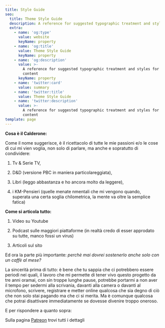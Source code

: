 ```yaml
---
title: Style Guide
seo:
  title: Theme Style Guide
  description: A reference for suggested typographic treatment and styles for your content
  extra:
    - name: 'og:type'
      value: website
      keyName: property
    - name: 'og:title'
      value: Theme Style Guide
      keyName: property
    - name: 'og:description'
      value: >-
        A reference for suggested typographic treatment and styles for your
        content
      keyName: property
    - name: 'twitter:card'
      value: summary
    - name: 'twitter:title'
      value: Theme Style Guide
    - name: 'twitter:description'
      value: >-
        A reference for suggested typographic treatment and styles for your
        content
template: page
---
```

**Cosa è il Calderone:**

Come il nome suggerisce, è il ricettacolo di tutte le mie passioni e/o le cose di cui mi vien voglia, non solo di parlare, ma anche e sopratutto di condividere:

1.  Tv & Serie TV,

2.  D\&D (versione PBC in maniera particolareggiata),

3.  Libri (leggo abbastanza e ho ancora molto da leggere),

4.  i KM-Pensieri (quelle menate nmentali che mi vengono quando, superata una certa soglia chilometrica, la mente va oltre la semplice fatica)

**Come si articola tutto:**

1.  Video su Youtube

2.  Podcast sulle maggiori piattaforme (in realtà credo di esser approdato su tutte, manco fossi un virus)

3.  Articoli sul sito

Ed ora la parte più importante: *perchè mai dovrei sostenerlo anche solo con un caffè al mese?*

La sincerità prima di tutto:
è bene che tu sappia che ci potrebbero essere periodi nei quali, il lavoro che mi permette di tener vivo questo progetto da tre anni oramai, con sin troppe lunghe pause, potrebbe portarmi a non aver il tempo per sedermi alla scrivania, davanti alla camera o davanti al microfono, scrivere, registrare e metter online qualcosa che sia degno di ciò che non solo stai pagando ma che ci si merita.
Ma è comunque qualcosa che potrai disattivare immediatamente se dovesse divenire troppo oneroso.

E per rispondere a quanto sopra:

Sulla pagina [Patreon](https://www.patreon.com/ilcalderone) trovi tutti i dettagli
